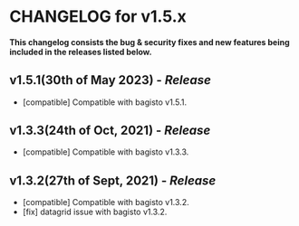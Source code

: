 # CHANGELOG for v1.5.x


#### This changelog consists the bug & security fixes and new features being included in the releases listed below.

## **v1.5.1(30th of May 2023)** - _Release_

- [compatible] Compatible with bagisto v1.5.1.

## **v1.3.3(24th of Oct, 2021)** - _Release_

- [compatible] Compatible with bagisto v1.3.3.

## **v1.3.2(27th of Sept, 2021)** - _Release_

- [compatible] Compatible with bagisto v1.3.2.
- [fix] datagrid issue with bagisto v1.3.2.

